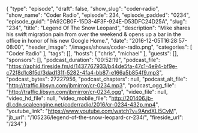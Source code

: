 {
  "type": "episode",
  "draft": false,
  "show_slug": "coder-radio",
  "show_name": "Coder Radio",
  "episode": 234,
  "episode_padded": "0234",
  "episode_guid": "9A92CB0F-15D3-4F3F-924E-D53DFC24D25A",
  "slug": "234",
  "title": "Legend Of The Snow Leopard",
  "description": "Mike shares his swift migration pain from over the weekend & opens up a bar in the office in honor of his new Google Home.",
  "date": "2016-12-05T16:28:57-08:00",
  "header_image": "/images/shows/coder-radio.png",
  "categories": [
    "Coder Radio"
  ],
  "tags": [],
  "hosts": [
    "chris",
    "michael"
  ],
  "guests": [],
  "sponsors": [],
  "podcast_duration": "00:52:19",
  "podcast_file": "https://aphid.fireside.fm/d/1437767933/b44de5fa-47c1-4e94-bf9e-c72f8d1c8f5d/3dad131f-5282-4fa4-bb87-e166a5b854f9.mp3",
  "podcast_bytes": 27227956,
  "podcast_chapters": null,
  "podcast_alt_file": "http://traffic.libsyn.com/jbmirror/cr-0234.mp3",
  "podcast_ogg_file": "http://traffic.libsyn.com/jbmirror/cr-0234.ogg",
  "video_file": null,
  "video_hd_file": null,
  "video_mobile_file": "http://201406.jb-dl.cdn.scaleengine.net/coderradio/2016/cr-0234-432p.mp4",
  "youtube_link": "https://www.youtube.com/watch?v=9AndXLl5CvM",
  "jb_url": "/105236/legend-of-the-snow-leopard-cr-234/",
  "fireside_url": "/234"
}

